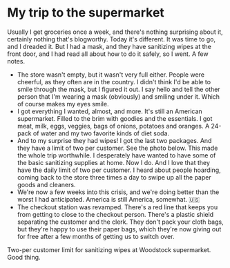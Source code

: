 # My trip to the supermarket
Usually I get groceries once a week, and there's nothing surprising about it, certainly nothing that's blogworthy. Today it's different. It was time to go, and I dreaded it. But I had a mask, and they have sanitizing wipes at the front door, and I had read all about how to do it safely, so I went. A few notes. 
* The store wasn't empty, but it wasn't very full either. People were cheerful, as they often are in the country. I didn't think I'd be able to smile through the mask, but I figured it out. I say hello and tell the other person that I'm wearing a mask (obviously) and smiling under it. Which of course makes my eyes smile. 
* I got everything I wanted, almost, and more. It's still an American supermarket. Filled to the brim with goodies and the essentials. I got meat, milk, eggs, veggies, bags of onions, potatoes and oranges. A 24-pack of water and my two favorite kinds of diet soda. 
* And to my surprise they had wipes! I got the last two packages. And they have a limit of two per customer. See the photo below. This made the whole trip worthwhile. I desperately have wanted to have some of the basic sanitizing supplies at home. Now I do. And I love that they have the daily limit of two per customer. I heard about people hoarding, coming back to the store three times a day to swipe up all the paper goods and cleaners. 
* We're now a few weeks into this crisis, and we're doing better than the worst I had anticipated. America is still America, somewhat. 🇺🇸
* The checkout station was revamped. There's a red line that keeps you from getting to close to the checkout person. There's a plastic shield separating the customer and the clerk. They don't pack your cloth bags, but they're happy to use their paper bags, which they're now giving out for free after a few months of getting us to switch over. 

Two-per customer limit for sanitizing wipes at Woodstock supermarket. Good thing.

